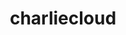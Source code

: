 ---
title: "charliecloud"
layout: cache
categories: [package, develop]
meta: {"compilers": ["gcc@11.4.0", "intel-oneapi-compilers@2025.1.0"], "num_specs": 41, "num_specs_by_stack": {"e4s": 19, "e4s-oneapi": 22, "root": 41}, "oss": ["ubuntu22.04"], "platforms": ["linux"], "stacks": ["e4s", "e4s-oneapi", "root"], "targets": ["x86_64_v3"], "versions": ["0.38"]}
spec_details: [{"compiler": "intel-oneapi-compilers@2025.1.0", "hash": "2l5r5k2avdspcl5jl5rhtjzab4ckqpze", "os": "ubuntu22.04", "platform": "linux", "size": "-", "stacks": ["e4s-oneapi", "root"], "target": "x86_64_v3", "variants": ["build_system=autotools", "~docs", "+squashfuse"], "versions": ["0.38"]}, {"compiler": "gcc@11.4.0", "hash": "5jbrgpxmfhp4mtfemw7d6fcg52ldhjqh", "os": "ubuntu22.04", "platform": "linux", "size": "-", "stacks": ["e4s", "root"], "target": "x86_64_v3", "variants": ["build_system=autotools", "~docs", "+squashfuse"], "versions": ["0.38"]}, {"compiler": "intel-oneapi-compilers@2025.1.0", "hash": "5jxu5cntxo2cix6mq26lbz4soyvphduv", "os": "ubuntu22.04", "platform": "linux", "size": "-", "stacks": ["e4s-oneapi", "root"], "target": "x86_64_v3", "variants": ["build_system=autotools", "~docs", "+squashfuse"], "versions": ["0.38"]}, {"compiler": "gcc@11.4.0", "hash": "5k76vd5kffxgo3zsmeo76mely5ltdrie", "os": "ubuntu22.04", "platform": "linux", "size": "-", "stacks": ["e4s", "root"], "target": "x86_64_v3", "variants": ["build_system=autotools", "~docs", "+squashfuse"], "versions": ["0.38"]}, {"compiler": "intel-oneapi-compilers@2025.1.0", "hash": "5l6is5hqgga7qntbsc2a5pfqguoyt25p", "os": "ubuntu22.04", "platform": "linux", "size": "-", "stacks": ["e4s-oneapi", "root"], "target": "x86_64_v3", "variants": ["build_system=autotools", "~docs", "+squashfuse"], "versions": ["0.38"]}, {"compiler": "intel-oneapi-compilers@2025.1.0", "hash": "7s2nycrzgcx72wrhhl3ed5dhrbvigpso", "os": "ubuntu22.04", "platform": "linux", "size": "-", "stacks": ["e4s-oneapi", "root"], "target": "x86_64_v3", "variants": ["build_system=autotools", "~docs", "+squashfuse"], "versions": ["0.38"]}, {"compiler": "gcc@11.4.0", "hash": "a5cub77q3zk32gczyqcylvz6anucumdx", "os": "ubuntu22.04", "platform": "linux", "size": "-", "stacks": ["e4s", "root"], "target": "x86_64_v3", "variants": ["build_system=autotools", "~docs", "+squashfuse"], "versions": ["0.38"]}, {"compiler": "gcc@11.4.0", "hash": "bakbmrioblaqiiraz5td3ab347shvcu2", "os": "ubuntu22.04", "platform": "linux", "size": "-", "stacks": ["e4s", "root"], "target": "x86_64_v3", "variants": ["build_system=autotools", "~docs", "+squashfuse"], "versions": ["0.38"]}, {"compiler": "gcc@11.4.0", "hash": "bc3hrpwbejies77vyt2wopyqdv7lhrp6", "os": "ubuntu22.04", "platform": "linux", "size": "-", "stacks": ["e4s", "root"], "target": "x86_64_v3", "variants": ["build_system=autotools", "~docs", "+squashfuse"], "versions": ["0.38"]}, {"compiler": "gcc@11.4.0", "hash": "cc7fp4jzwzsczcrfgmkvxgtxexqdj5d7", "os": "ubuntu22.04", "platform": "linux", "size": "-", "stacks": ["e4s", "root"], "target": "x86_64_v3", "variants": ["build_system=autotools", "~docs", "+squashfuse"], "versions": ["0.38"]}, {"compiler": "intel-oneapi-compilers@2025.1.0", "hash": "cxs4gzg7gbgpljl66t33jsfrvnpz2syv", "os": "ubuntu22.04", "platform": "linux", "size": "-", "stacks": ["e4s-oneapi", "root"], "target": "x86_64_v3", "variants": ["build_system=autotools", "~docs", "+squashfuse"], "versions": ["0.38"]}, {"compiler": "intel-oneapi-compilers@2025.1.0", "hash": "dn2pj7bd3eq3qssu5ifyaglpndrdmom3", "os": "ubuntu22.04", "platform": "linux", "size": "-", "stacks": ["e4s-oneapi", "root"], "target": "x86_64_v3", "variants": ["build_system=autotools", "~docs", "+squashfuse"], "versions": ["0.38"]}, {"compiler": "gcc@11.4.0", "hash": "ek45k4hmottdvin4mqlm36l22ikymtwr", "os": "ubuntu22.04", "platform": "linux", "size": "-", "stacks": ["e4s", "root"], "target": "x86_64_v3", "variants": ["build_system=autotools", "~docs", "+squashfuse"], "versions": ["0.38"]}, {"compiler": "gcc@11.4.0", "hash": "fdx46433kaceeint2vjd5cvxmsjpe4kq", "os": "ubuntu22.04", "platform": "linux", "size": "-", "stacks": ["e4s", "root"], "target": "x86_64_v3", "variants": ["build_system=autotools", "~docs", "+squashfuse"], "versions": ["0.38"]}, {"compiler": "gcc@11.4.0", "hash": "ggndsmmfu4mow46ocyznru3suzjyqu6k", "os": "ubuntu22.04", "platform": "linux", "size": "-", "stacks": ["e4s", "root"], "target": "x86_64_v3", "variants": ["build_system=autotools", "~docs", "+squashfuse"], "versions": ["0.38"]}, {"compiler": "gcc@11.4.0", "hash": "gw7gjnxds53mvgzvvwgbnrgbsuc4obhh", "os": "ubuntu22.04", "platform": "linux", "size": "-", "stacks": ["e4s", "root"], "target": "x86_64_v3", "variants": ["build_system=autotools", "~docs", "+squashfuse"], "versions": ["0.38"]}, {"compiler": "gcc@11.4.0", "hash": "i65btucu2pneyd6wdpgiwr7v5wn3fxuf", "os": "ubuntu22.04", "platform": "linux", "size": "-", "stacks": ["e4s", "root"], "target": "x86_64_v3", "variants": ["build_system=autotools", "~docs", "+squashfuse"], "versions": ["0.38"]}, {"compiler": "intel-oneapi-compilers@2025.1.0", "hash": "iakkomgzaid4upbqyhzs7fi66dbjlxr2", "os": "ubuntu22.04", "platform": "linux", "size": "-", "stacks": ["e4s-oneapi", "root"], "target": "x86_64_v3", "variants": ["build_system=autotools", "~docs", "+squashfuse"], "versions": ["0.38"]}, {"compiler": "intel-oneapi-compilers@2025.1.0", "hash": "ibzs7yaxns3huyidctiiouvjzpu3m75g", "os": "ubuntu22.04", "platform": "linux", "size": "-", "stacks": ["e4s-oneapi", "root"], "target": "x86_64_v3", "variants": ["build_system=autotools", "~docs", "+squashfuse"], "versions": ["0.38"]}, {"compiler": "intel-oneapi-compilers@2025.1.0", "hash": "livrd7w5b6hbcixwo6wti7nuto7gczig", "os": "ubuntu22.04", "platform": "linux", "size": "-", "stacks": ["e4s-oneapi", "root"], "target": "x86_64_v3", "variants": ["build_system=autotools", "~docs", "+squashfuse"], "versions": ["0.38"]}, {"compiler": "gcc@11.4.0", "hash": "modx3p4tgwyetod3fqsxqbwpyks62cii", "os": "ubuntu22.04", "platform": "linux", "size": "-", "stacks": ["e4s", "root"], "target": "x86_64_v3", "variants": ["build_system=autotools", "~docs", "+squashfuse"], "versions": ["0.38"]}, {"compiler": "gcc@11.4.0", "hash": "na7ns3mmeeyt7jqm7bytkl6jfyi6jjym", "os": "ubuntu22.04", "platform": "linux", "size": "-", "stacks": ["e4s", "root"], "target": "x86_64_v3", "variants": ["build_system=autotools", "~docs", "+squashfuse"], "versions": ["0.38"]}, {"compiler": "intel-oneapi-compilers@2025.1.0", "hash": "p54pva2ycvurvbjofp74vsy6wq2e4gyo", "os": "ubuntu22.04", "platform": "linux", "size": "-", "stacks": ["e4s-oneapi", "root"], "target": "x86_64_v3", "variants": ["build_system=autotools", "~docs", "+squashfuse"], "versions": ["0.38"]}, {"compiler": "intel-oneapi-compilers@2025.1.0", "hash": "qsvsebf2uni7cjrbfc6hedy2fhveg3zw", "os": "ubuntu22.04", "platform": "linux", "size": "-", "stacks": ["e4s-oneapi", "root"], "target": "x86_64_v3", "variants": ["build_system=autotools", "~docs", "+squashfuse"], "versions": ["0.38"]}, {"compiler": "intel-oneapi-compilers@2025.1.0", "hash": "rnurc7qiysoxdxiirp46bkkofjdo7yto", "os": "ubuntu22.04", "platform": "linux", "size": "-", "stacks": ["e4s-oneapi", "root"], "target": "x86_64_v3", "variants": ["build_system=autotools", "~docs", "+squashfuse"], "versions": ["0.38"]}, {"compiler": "intel-oneapi-compilers@2025.1.0", "hash": "sbps4drl6dtjwf2j6cqeuqu6iay2ump3", "os": "ubuntu22.04", "platform": "linux", "size": "-", "stacks": ["e4s-oneapi", "root"], "target": "x86_64_v3", "variants": ["build_system=autotools", "~docs", "+squashfuse"], "versions": ["0.38"]}, {"compiler": "intel-oneapi-compilers@2025.1.0", "hash": "sdxl667bcdoxzigipgvlccya7mqko322", "os": "ubuntu22.04", "platform": "linux", "size": "-", "stacks": ["e4s-oneapi", "root"], "target": "x86_64_v3", "variants": ["build_system=autotools", "~docs", "+squashfuse"], "versions": ["0.38"]}, {"compiler": "gcc@11.4.0", "hash": "t4qqpsin4nezywfagv2m7rlljrgr5chn", "os": "ubuntu22.04", "platform": "linux", "size": "-", "stacks": ["e4s", "root"], "target": "x86_64_v3", "variants": ["build_system=autotools", "~docs", "+squashfuse"], "versions": ["0.38"]}, {"compiler": "gcc@11.4.0", "hash": "tefhmvt3hyil3uenj2ihyicpnu3vfugx", "os": "ubuntu22.04", "platform": "linux", "size": "-", "stacks": ["e4s", "root"], "target": "x86_64_v3", "variants": ["build_system=autotools", "~docs", "+squashfuse"], "versions": ["0.38"]}, {"compiler": "intel-oneapi-compilers@2025.1.0", "hash": "uv2jotlvyybcotexhnelhp44n2ru76dt", "os": "ubuntu22.04", "platform": "linux", "size": "-", "stacks": ["e4s-oneapi", "root"], "target": "x86_64_v3", "variants": ["build_system=autotools", "~docs", "+squashfuse"], "versions": ["0.38"]}, {"compiler": "intel-oneapi-compilers@2025.1.0", "hash": "v75tofalu3moljndtffy3uq3ips24dv3", "os": "ubuntu22.04", "platform": "linux", "size": "-", "stacks": ["e4s-oneapi", "root"], "target": "x86_64_v3", "variants": ["build_system=autotools", "~docs", "+squashfuse"], "versions": ["0.38"]}, {"compiler": "gcc@11.4.0", "hash": "vg3nf3djict5feegh7ejpjz3teqbf6id", "os": "ubuntu22.04", "platform": "linux", "size": "-", "stacks": ["e4s", "root"], "target": "x86_64_v3", "variants": ["build_system=autotools", "~docs", "+squashfuse"], "versions": ["0.38"]}, {"compiler": "intel-oneapi-compilers@2025.1.0", "hash": "whjti47xwcfblrsq5jpkhsdoym5wimo4", "os": "ubuntu22.04", "platform": "linux", "size": "-", "stacks": ["e4s-oneapi", "root"], "target": "x86_64_v3", "variants": ["build_system=autotools", "~docs", "+squashfuse"], "versions": ["0.38"]}, {"compiler": "gcc@11.4.0", "hash": "x7yvd6hdev44hlbj7a2fs24zjocvgivg", "os": "ubuntu22.04", "platform": "linux", "size": "-", "stacks": ["e4s", "root"], "target": "x86_64_v3", "variants": ["build_system=autotools", "~docs", "+squashfuse"], "versions": ["0.38"]}, {"compiler": "intel-oneapi-compilers@2025.1.0", "hash": "y5agp3qyhj3eb7qn4eb4ngrtk43jh7t7", "os": "ubuntu22.04", "platform": "linux", "size": "-", "stacks": ["e4s-oneapi", "root"], "target": "x86_64_v3", "variants": ["build_system=autotools", "~docs", "+squashfuse"], "versions": ["0.38"]}, {"compiler": "intel-oneapi-compilers@2025.1.0", "hash": "yklltgsqqievyauw4s7hmzykzllfj6rz", "os": "ubuntu22.04", "platform": "linux", "size": "-", "stacks": ["e4s-oneapi", "root"], "target": "x86_64_v3", "variants": ["build_system=autotools", "~docs", "+squashfuse"], "versions": ["0.38"]}, {"compiler": "intel-oneapi-compilers@2025.1.0", "hash": "ysew7hrs2zuq4svxi7pvquxskongpt46", "os": "ubuntu22.04", "platform": "linux", "size": "-", "stacks": ["e4s-oneapi", "root"], "target": "x86_64_v3", "variants": ["build_system=autotools", "~docs", "+squashfuse"], "versions": ["0.38"]}, {"compiler": "intel-oneapi-compilers@2025.1.0", "hash": "yxowsvkssfajmvwvly2lq46k75n6oiiq", "os": "ubuntu22.04", "platform": "linux", "size": "-", "stacks": ["e4s-oneapi", "root"], "target": "x86_64_v3", "variants": ["build_system=autotools", "~docs", "+squashfuse"], "versions": ["0.38"]}, {"compiler": "intel-oneapi-compilers@2025.1.0", "hash": "yyd3pxjmtaflkc7gj3a6n2rwcxi3sgve", "os": "ubuntu22.04", "platform": "linux", "size": "-", "stacks": ["e4s-oneapi", "root"], "target": "x86_64_v3", "variants": ["build_system=autotools", "~docs", "+squashfuse"], "versions": ["0.38"]}, {"compiler": "gcc@11.4.0", "hash": "zfbxxg4d2wcdbxtvia5qvunbywx5mire", "os": "ubuntu22.04", "platform": "linux", "size": "-", "stacks": ["e4s", "root"], "target": "x86_64_v3", "variants": ["build_system=autotools", "~docs", "+squashfuse"], "versions": ["0.38"]}, {"compiler": "gcc@11.4.0", "hash": "zfkpygnxa7qrlfsawt75ue2zys4h3cc5", "os": "ubuntu22.04", "platform": "linux", "size": "-", "stacks": ["e4s", "root"], "target": "x86_64_v3", "variants": ["build_system=autotools", "~docs", "+squashfuse"], "versions": ["0.38"]}]
---